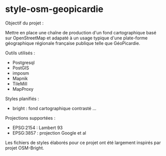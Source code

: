 style-osm-geopicardie
=====================

Objectif du projet :

Mettre en place une chaîne de production d'un fond cartographique basé sur 
OpenStreetMap et adapaté à un usage typique d'une plate-forme géographique 
régionale française publique telle que GéoPicardie.


Outils utilisés :
* Postgresql
* PostGIS
* imposm
* Mapnik
* TileMill
* MapProxy


Styles planifiés :
* bright : fond cartographique contrasté
...


Projections supportées :
* EPSG:2154 : Lambert 93
* EPSG:3857 : projection Google et al


Les fichiers de styles élaborés pour ce projet ont été largement inspirés par 
projet OSM-Bright.